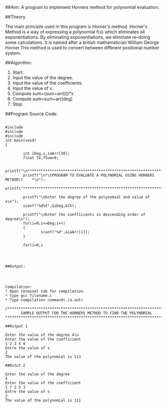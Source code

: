 ##Aim: A program to implement Horners method for polynomial evaluation.

##Theory

The main principle used in this program is Horner's method. Horner's Method is a way of expressing a polynomial f(x) which eliminates all exponentiations.  By eliminating exponentiations, we eliminate re–doing some calculations. It is named after a british mathamatician William George Horner.This method is used to convert between different positional number system.

##Algorithm:

1. Start.
2. Input the value of the degree.
3. Input the value of the coefficients.
4. Input the value of x.
5. Compute sum=(sum+arr[i])*x
6. Compute sum=sum+arr[deg]
7. Stop.

##Program Source Code:

<pre><code>
#include<stdio.h>
#include<stdlib.h>
#include<math.h>
int main(void)
{

        int iDeg,i,iaArr[10];
        float fX,fSum=0;

        printf("\n*********************************************************************");
        printf("\n*\tPROGRAM TO EVALUATE A POLYNOMIAL USING HORNERS METHOD\t    *\n");
        printf("*********************************************************************");

        printf("\nEnter the degree of the polynomial and value of x\n");
        scanf("%d%f",&iDeg,&fX);

        printf("\nEnter the coefficients in descending order of degree\n");
        for(i=0;i<=Deg;i++)
        {
                scanf("%d",&iaArr[i]);
        }

        for(i=0;i<iDeg;i++)
        {
		fSum=(fSum+iaArr[i])*fX;
        }

        fSum = fSum + iaArr[iDeg];

        printf("\nValue of polynomial after evaluation=%g\n",fSum);

        return 0;
}
</code></pre>

##Output:
<pre>

Compilation:
* Open terminal tab for compilation.
* type gcc filename.c
* Type compilation command(./a.out)

/***************************************************************************
       SAMPLE OUTPUT FOR THE HORNERS METHOD TO FIND THE POLYNOMIAL
***************************************************************************/

##Output 1

Enter the value of the degree 4\n
Enter the value of the coefficient
1 2 3 4 4
Entre the value of x
2
The value of the polynomial is 113

##Outut 2

Enter the value of the degree
4
Enter the value of the coefficient
1 7 2 5 3 
Entre the value of x
2
The value of the polynomial is 111</pre>
